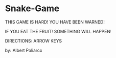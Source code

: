 # Snake-Game

THIS GAME IS HARD! YOU HAVE BEEN WARNED!

IF YOU EAT THE FRUIT! SOMETHING WILL HAPPEN!

DIRECTIONS: ARROW KEYS 

by: Albert Poliarco
